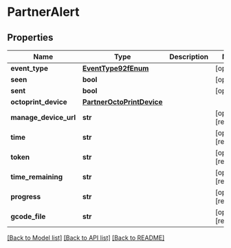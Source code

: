 # PartnerAlert

## Properties
Name | Type | Description | Notes
------------ | ------------- | ------------- | -------------
**event_type** | [**EventType92fEnum**](EventType92fEnum.md) |  | [optional] 
**seen** | **bool** |  | [optional] 
**sent** | **bool** |  | [optional] 
**octoprint_device** | [**PartnerOctoPrintDevice**](PartnerOctoPrintDevice.md) |  | 
**manage_device_url** | **str** |  | [optional] [readonly] 
**time** | **str** |  | [optional] [readonly] 
**token** | **str** |  | [optional] [readonly] 
**time_remaining** | **str** |  | [optional] [readonly] 
**progress** | **str** |  | [optional] [readonly] 
**gcode_file** | **str** |  | [optional] [readonly] 

[[Back to Model list]](../README.md#documentation-for-models) [[Back to API list]](../README.md#documentation-for-api-endpoints) [[Back to README]](../README.md)


